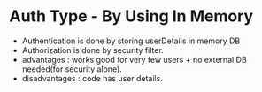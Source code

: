 # Auth Type - By Using In Memory

- Authentication is done by storing userDetails in memory DB
- Authorization is done by security filter.
- advantages : works good for very few users + no external DB needed(for security alone).
- disadvantages : code has user details. 
 
